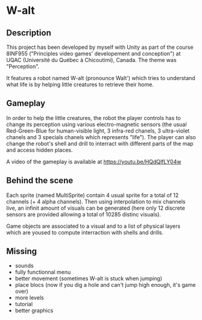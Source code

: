 # W-alt
## Description

This project has been developed by myself with Unity as part of the course 8INF955 ("Principles video games' developement and conception") at UQAC (Université du Québec à Chicoutimi), Canada. The theme was "Perception".

It features a robot named W-alt (pronounce Walt') which tries to understand what life is by helping little creatures to retrieve their home.

## Gameplay

In order to help the little creatures, the robot the player controls has to change its perception using various electro-magnetic sensors (the usual Red-Green-Blue for human-visible light, 3 infra-red chanels, 3 ultra-violet chanels and 3 specials chanels which represents "life"). The player can also change the robot's shell and drill to interract with different parts of the map and access hidden places.

A video of the gameplay is available at https://youtu.be/HQdQIfLY04w

## Behind the scene

Each sprite (named MultiSprite) contain 4 usual sprite for a total of 12 channels (+ 4 alpha channels). Then using interpolation to mix channels live, an infinit amount of visuals can be generated (here only 12 discrete sensors are provided allowing a total of 10285 distinc visuals).

Game objects are associated to a visual and to a list of physical layers which are yoused to compute interraction with shells and drills.

## Missing

- sounds
- fully functionnal menu
- better movement (sometimes W-alt is stuck when jumping)
- place blocs (now if you dig a hole and can't jump high enough, it's game over)
- more levels
- tutorial
- better graphics
